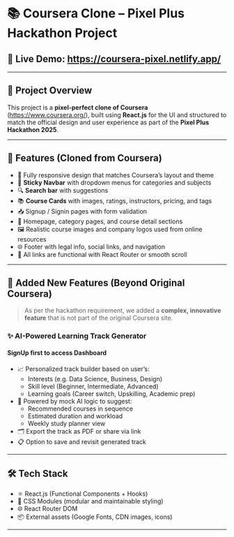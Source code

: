 # 📚 Coursera Clone – Pixel Plus Hackathon Project

## 🔗 **Live Demo**: https://coursera-pixel.netlify.app/

---

## 📝 Project Overview

This project is a **pixel-perfect clone of Coursera** (https://www.coursera.org/), built using **React.js** for the UI and structured to match the official design and user experience as part of the **Pixel Plus Hackathon 2025**.

---

## 🚀 Features (Cloned from Coursera)

- 🎨 Fully responsive design that matches Coursera’s layout and theme
- 🧭 **Sticky Navbar** with dropdown menus for categories and subjects
- 🔍 **Search bar** with suggestions
- 📚 **Course Cards** with images, ratings, instructors, pricing, and tags
- 📥 Signup / Signin pages with form validation
- 📑 Homepage, category pages, and course detail sections
- 🖼️ Realistic course images and company logos used from online resources
- 🌐 Footer with legal info, social links, and navigation
- 🔗 All links are functional with React Router or smooth scroll

---

## 🧠 Added New Features (Beyond Original Coursera)

> As per the hackathon requirement, we added a **complex, innovative feature** that is not part of the original Coursera site.

### ✨ AI-Powered Learning Track Generator

#### SignUp first to access Dashboard 

- 📈 Personalized track builder based on user’s:
  - Interests (e.g. Data Science, Business, Design)
  - Skill level (Beginner, Intermediate, Advanced)
  - Learning goals (Career switch, Upskilling, Academic prep)
- 🤖 Powered by mock AI logic to suggest:
  - Recommended courses in sequence
  - Estimated duration and workload
  - Weekly study planner view
- 🗂️ Export the track as PDF or share via link
- 📋 Option to save and revisit generated track

---

## 🛠️ Tech Stack

- ⚛️ React.js (Functional Components + Hooks)
- 💅 CSS Modules (modular and maintainable styling)
- 🌐 React Router DOM
- 📦 External assets (Google Fonts, CDN images, icons)

---

